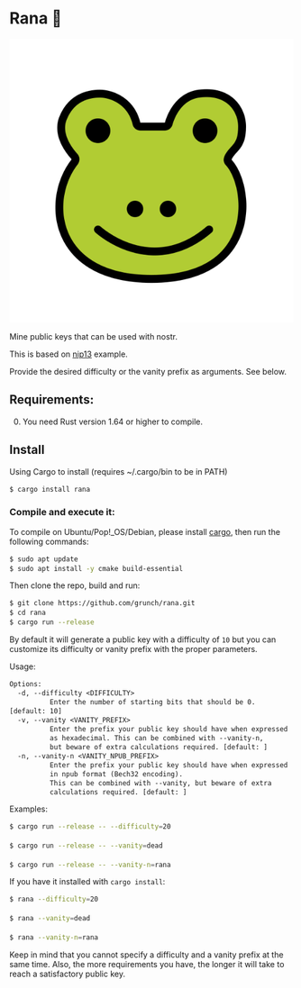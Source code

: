 # Rana 🐸

![Rana](rana.png)

Mine public keys that can be used with nostr.

This is based on [nip13](https://github.com/ok300/nostr-rs/blob/master/examples/nip13.rs) example.

Provide the desired difficulty or the vanity prefix as arguments. See below.

## Requirements:

0. You need Rust version 1.64 or higher to compile.

## Install

Using Cargo to install (requires ~/.cargo/bin to be in PATH)

```bash
$ cargo install rana
```

### Compile and execute it:

To compile on Ubuntu/Pop!\_OS/Debian, please install [cargo](https://www.rust-lang.org/tools/install), then run the following commands:

```bash
$ sudo apt update
$ sudo apt install -y cmake build-essential
```

Then clone the repo, build and run:

```bash
$ git clone https://github.com/grunch/rana.git
$ cd rana
$ cargo run --release
```

By default it will generate a public key with a difficulty of `10` but you can customize its difficulty or vanity prefix with the proper parameters.

Usage:

```
Options:
  -d, --difficulty <DIFFICULTY>
          Enter the number of starting bits that should be 0. [default: 10]
  -v, --vanity <VANITY_PREFIX>
          Enter the prefix your public key should have when expressed
          as hexadecimal. This can be combined with --vanity-n,
          but beware of extra calculations required. [default: ]
  -n, --vanity-n <VANITY_NPUB_PREFIX>
          Enter the prefix your public key should have when expressed
          in npub format (Bech32 encoding).
          This can be combined with --vanity, but beware of extra
          calculations required. [default: ]
```

Examples:

```bash
$ cargo run --release -- --difficulty=20

$ cargo run --release -- --vanity=dead

$ cargo run --release -- --vanity-n=rana
```

If you have it installed with `cargo install`:

```bash
$ rana --difficulty=20

$ rana --vanity=dead

$ rana --vanity-n=rana
```

Keep in mind that you cannot specify a difficulty and a vanity prefix at the same time.
Also, the more requirements you have, the longer it will take to reach a satisfactory public key.
